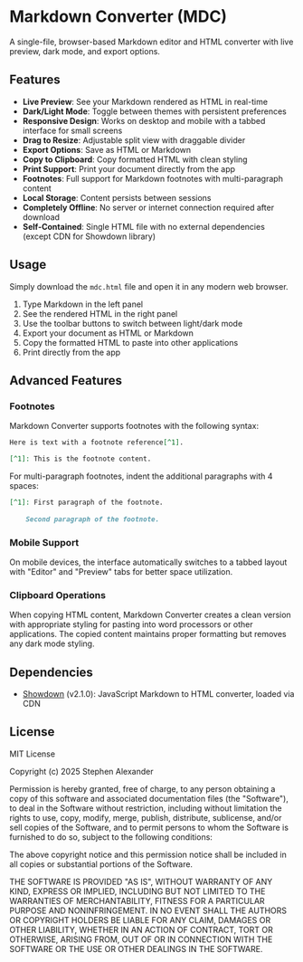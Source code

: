 # Markdown Converter (MDC)

A single-file, browser-based Markdown editor and HTML converter with live preview, dark mode, and export options.

## Features

- **Live Preview**: See your Markdown rendered as HTML in real-time
- **Dark/Light Mode**: Toggle between themes with persistent preferences
- **Responsive Design**: Works on desktop and mobile with a tabbed interface for small screens
- **Drag to Resize**: Adjustable split view with draggable divider
- **Export Options**: Save as HTML or Markdown
- **Copy to Clipboard**: Copy formatted HTML with clean styling
- **Print Support**: Print your document directly from the app
- **Footnotes**: Full support for Markdown footnotes with multi-paragraph content
- **Local Storage**: Content persists between sessions
- **Completely Offline**: No server or internet connection required after download
- **Self-Contained**: Single HTML file with no external dependencies (except CDN for Showdown library)

## Usage

Simply download the `mdc.html` file and open it in any modern web browser.

1. Type Markdown in the left panel
2. See the rendered HTML in the right panel
3. Use the toolbar buttons to switch between light/dark mode
4. Export your document as HTML or Markdown
5. Copy the formatted HTML to paste into other applications
6. Print directly from the app

## Advanced Features

### Footnotes

Markdown Converter supports footnotes with the following syntax:

```markdown
Here is text with a footnote reference[^1].

[^1]: This is the footnote content.
```

For multi-paragraph footnotes, indent the additional paragraphs with 4 spaces:

```markdown
[^1]: First paragraph of the footnote.
    
    Second paragraph of the footnote.
```

### Mobile Support

On mobile devices, the interface automatically switches to a tabbed layout with "Editor" and "Preview" tabs for better space utilization.

### Clipboard Operations

When copying HTML content, Markdown Converter creates a clean version with appropriate styling for pasting into word processors or other applications. The copied content maintains proper formatting but removes any dark mode styling.

## Dependencies

- [Showdown](https://github.com/showdownjs/showdown) (v2.1.0): JavaScript Markdown to HTML converter, loaded via CDN

## License

MIT License

Copyright (c) 2025 Stephen Alexander

Permission is hereby granted, free of charge, to any person obtaining a copy
of this software and associated documentation files (the "Software"), to deal
in the Software without restriction, including without limitation the rights
to use, copy, modify, merge, publish, distribute, sublicense, and/or sell
copies of the Software, and to permit persons to whom the Software is
furnished to do so, subject to the following conditions:

The above copyright notice and this permission notice shall be included in all
copies or substantial portions of the Software.

THE SOFTWARE IS PROVIDED "AS IS", WITHOUT WARRANTY OF ANY KIND, EXPRESS OR
IMPLIED, INCLUDING BUT NOT LIMITED TO THE WARRANTIES OF MERCHANTABILITY,
FITNESS FOR A PARTICULAR PURPOSE AND NONINFRINGEMENT. IN NO EVENT SHALL THE
AUTHORS OR COPYRIGHT HOLDERS BE LIABLE FOR ANY CLAIM, DAMAGES OR OTHER
LIABILITY, WHETHER IN AN ACTION OF CONTRACT, TORT OR OTHERWISE, ARISING FROM,
OUT OF OR IN CONNECTION WITH THE SOFTWARE OR THE USE OR OTHER DEALINGS IN THE
SOFTWARE.
